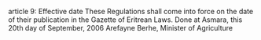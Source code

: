 article 9: Effective date
These Regulations shall come into force on the date of their publication in the Gazette of Eritrean Laws. Done at Asmara, this 20th day of September, 2006 Arefayne Berhe, Minister of Agriculture
<ul>
</ul>